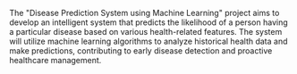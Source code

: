 The "Disease Prediction System using Machine Learning" project aims to
develop an intelligent system that predicts the likelihood of a person having a
particular disease based on various health-related features. The system will
utilize machine learning algorithms to analyze historical health data and make
predictions, contributing to early disease detection and proactive healthcare
management.
